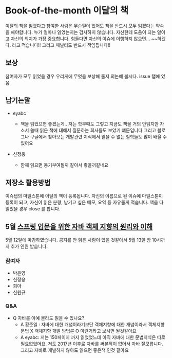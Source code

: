 # Book-of-the-month 이달의 책
이달의 책을 읽겠다고 참여한 사람은 무슨일이 있어도 책을 반드시 모두 읽겠다는 약속을 해야합니다. 누가 얼마나 읽었는지는 검사하지 않습니다. 
자신한테 도움이 되는 일이고 자신의 의지가 가장 중요합니다. 힘들다면 자신의 이슈에 이행하지 않으면... ~~하겠다. 라고 적습니다!! 그리고 패널티도 반드시 책임집니다!! 

## 보상
참여자가 모두 읽었을 경우 우리게에 무엇을 보상해 줄지 의논해 봅시다. issue 탭에 있음 

## 남기는말
- eyabc
  - 책을 읽었으면 좋겠는게.. 저는 학부때도 그렇고 지금도 책을 거의 안읽지만 자소서 쓸때 읽은 책에 대해서 질문하는 회사들도 보았기 떄문입니다
그리고 블로그나 구글에서 찾아보는 개발관련 지식에서 얻을 수 없는 철학들도 많이 배울 수 있어요

- 신정웅
   - 함께 읽으면 동기부여될꺼 같아서 좋을꺼같네요

## 저장소 활용방법
이슈탭의 마일스톤에 이달의 책이 등록됩니다.
자신의 이름으로 된 이슈에 마일스톤이 등록이 되고, 자신이 읽은 분량, 남기고 싶은 메모, 요약 등 자유롭게 적습니다. 책을 다 읽었을 경우 close 를 합니다.

## 5월 [스프링 입문을 위한 자바 객체 지향의 원리와 이해](https://book.naver.com/bookdb/book_detail.nhn?bid=8920762)
5월 12일에 마감하였습니다. 공지를 안 읽은 사람이 있을 것같아서 5월 13일 밤 10시까지 추가 인원 받습니다.

### 참여자
- 박은영
- 신정웅
- 희아
- 신원규


### Q&A
- Q 자바를 아예 몰라도 읽을 수 있나요?
  - A 황준일 : 자바에 대한 개념이라기보단 객체지향에 대한 개념이라서 객체지향 문법 X 객체지향 개발 방법론 O 이런거라고 보시면 될것같아요
  - A eyabc: 저는 150페이지 까지 읽었었느데 아직 자바에 대한 문법지식은 따로 필요없었어요. 저도 2017년 이후로 자바를 써본적이 없어서 자바 잘모릅니다.그리고 자바로 개발하지 않아도 읽으면 좋은책 인것 같아요
  
